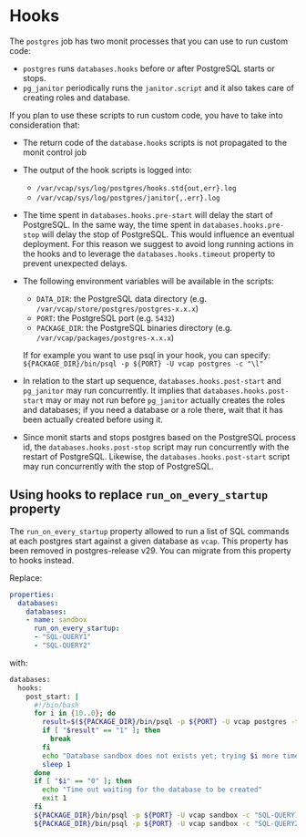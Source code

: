 # Hooks

 The `postgres` job has two monit processes that you can use to run custom code:

- `postgres` runs `databases.hooks` before or after PostgreSQL starts or stops.
- `pg_janitor` periodically runs the `janitor.script` and it also takes care of creating roles and database.

If you plan to use these scripts to run custom code, you have to take into consideration that:

- The return code of the `database.hooks` scripts is not propagated to the monit control job
- The output of the hook scripts is logged into:

  - `/var/vcap/sys/log/postgres/hooks.std{out,err}.log`
  - `/var/vcap/sys/log/postgres/janitor{,.err}.log`

- The time spent in `databases.hooks.pre-start` will delay the start of PostgreSQL. In the same way, the time spent in `databases.hooks.pre-stop` will delay the stop of PostgreSQL. This would influence an eventual deployment. For this reason we suggest to avoid long running actions in the hooks and to leverage the `databases.hooks.timeout` property to prevent unexpected delays.
- The following environment variables will be available in the scripts:

  - `DATA_DIR`: the PostgreSQL data directory (e.g. `/var/vcap/store/postgres/postgres-x.x.x`)
  - `PORT`: the PostgreSQL port (e.g. `5432`)
  - `PACKAGE_DIR`: the PostgreSQL binaries directory (e.g. `/var/vcap/packages/postgres-x.x.x`)

  If for example you want to use psql in your hook, you can specify:
  `${PACKAGE_DIR}/bin/psql -p ${PORT} -U vcap postgres -c "\l"`

- In relation to the start up sequence, `databases.hooks.post-start` and `pg_janitor` may run concurrently. It implies that `databases.hooks.post-start` may or may not run before `pg_janitor` actually creates the roles and databases; if you need a database or a role there, wait that it has been actually created before using it.
- Since monit starts and stops postgres based on the PostgreSQL process id, the `databases.hooks.post-stop` script may run concurrently with the restart of PostgreSQL. Likewise, the `databases.hooks.post-start` script may run concurrently with the stop of PostgreSQL.

## Using hooks to replace `run_on_every_startup` property

The `run_on_every_startup` property allowed to run a list of SQL commands at each postgres start against a given database as `vcap`. This property has been removed in postgres-release v29. You can migrate from this property to hooks instead.

Replace:

```yaml
properties:
  databases:
    databases:
    - name: sandbox
      run_on_every_startup:
      - "SQL-QUERY1"
      - "SQL-QUERY2"
```

 with:

```bash
databases:
  hooks:
    post_start: |
      #!/bin/bash
      for i in {10..0}; do
        result=$(${PACKAGE_DIR}/bin/psql -p ${PORT} -U vcap postgres -t -P format=unaligned -c "SELECT 1 from pg_database WHERE datname='sandbox'")
        if [ "$result" == "1" ]; then
          break
        fi
        echo "Database sandbox does not exists yet; trying $i more times"
        sleep 1
      done
      if [ "$i" == "0" ]; then
        echo "Time out waiting for the database to be created"
        exit 1
      fi
      ${PACKAGE_DIR}/bin/psql -p ${PORT} -U vcap sandbox -c "SQL-QUERY1"
      ${PACKAGE_DIR}/bin/psql -p ${PORT} -U vcap sandbox -c "SQL-QUERY2"
```

